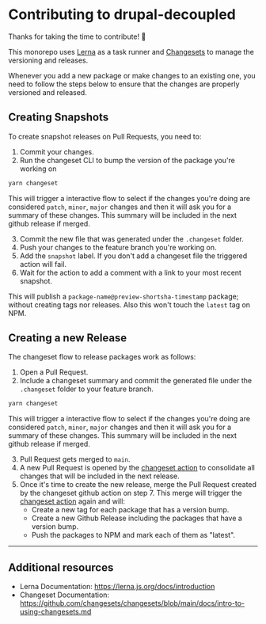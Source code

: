 # Contributing to drupal-decoupled

Thanks for taking the time to contribute! 🎉

This monorepo uses [Lerna](https://lerna.js.org) as a task runner and [Changesets](https://github.com/changesets/changesets) to manage the versioning and releases.

Whenever you add a new package or make changes to an existing one, you need to follow the steps below to ensure that the changes are properly versioned and released.

## Creating Snapshots

To create snapshot releases on Pull Requests, you need to:

1. Commit your changes.
2. Run the changeset CLI to bump the version of the package you're working on
```bash
yarn changeset
```
This will trigger a interactive flow to select if the changes you're doing are considered `patch`, `minor`, `major` changes and then it will ask you for a summary of these changes. This summary will be included in the next github release if merged.

3. Commit the new file that was generated under the `.changeset` folder.
4. Push your changes to the feature branch you're working on.
5. Add the `snapshot` label. If you don't add a changeset file the triggered action will fail.
6. Wait for the action to add a comment with a link to your most recent snapshot.

This will publish a `package-name@preview-shortsha-timestamp` package; without creating tags nor releases. Also this won't touch the `latest` tag on NPM.

## Creating a new Release

The changeset flow  to release packages work as follows:

1. Open a Pull Request.
2. Include a changeset summary and commit the generated file under the `.changeset` folder to your feature branch.
```bash
yarn changeset
```
This will trigger a interactive flow to select if the changes you're doing are considered `patch`, `minor`, `major` changes and then it will ask you for a summary of these changes. This summary will be included in the next github release if merged.

3. Pull Request gets merged to `main`.
4. A new Pull Request is opened by the [changeset action](https://github.com/changesets/action) to consolidate all changes that will be included in the next release.
5. Once it's time to create the new release, merge the Pull Request created by the changeset github action on step 7. This merge will trigger the [changeset action](https://github.com/changesets/action) again and will:
    - Create a new tag for each package that has a version bump.
    - Create a new Github Release including the packages that have a version bump.
    - Push the packages to NPM and mark each of them as "latest".

---

## Additional resources

- Lerna Documentation: https://lerna.js.org/docs/introduction
- Changeset Documentation: https://github.com/changesets/changesets/blob/main/docs/intro-to-using-changesets.md
